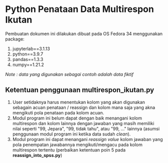 # Python Penataan Data Multirespon Ikutan

Pembuatan dokumen ini dilakukan dibuat pada OS Fedora 34 menggunakan package:
1. jupyterlab==3.1.13
2. python==3.9.7
3. pandas==1.3.3
4. numpy==1.21.2

<i>Note : data yang digunakan sebagai contoh adalah data fiktif</i>

## Ketentuan penggunaan multirespon_ikutan.py
1. User setidaknya harus menentukan kolom yang akan digunakan sebagain acuan penataan / reassign dan kolom mana saja yang akna mengikuti pola penataan pada kolom acuan.
2. Modul program ini belum dapat dengan baik menangani kolom multirespon dan kolom lainnya dengan jawaban yang masih memiliki nilai seperti "99, Jepara", "99, tidak tahu", atau "99, ..." lainnya (asumsi penggunaan modul program ini ketika data sudah <i>clean</i>).
3. Modul program ini dapat menangani <i>reassign value</i> kolom jawaban yang pola penempatan jawabannya mengikuti/mengacu pada kolom multirespon tertentu (perbaikan ketentuan poin 5 pada <b>reassign_into_spss.py</b>)
